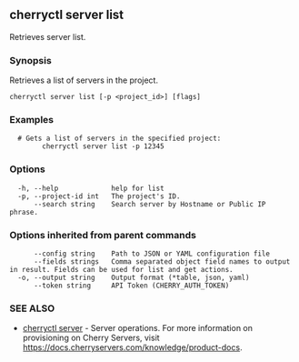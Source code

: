## cherryctl server list

Retrieves server list.

### Synopsis

Retrieves a list of servers in the project.

```
cherryctl server list [-p <project_id>] [flags]
```

### Examples

```
  # Gets a list of servers in the specified project:
		cherryctl server list -p 12345
```

### Options

```
  -h, --help             help for list
  -p, --project-id int   The project's ID.
      --search string    Search server by Hostname or Public IP phrase.
```

### Options inherited from parent commands

```
      --config string    Path to JSON or YAML configuration file
      --fields strings   Comma separated object field names to output in result. Fields can be used for list and get actions.
  -o, --output string    Output format (*table, json, yaml)
      --token string     API Token (CHERRY_AUTH_TOKEN)
```

### SEE ALSO

* [cherryctl server](cherryctl_server.md)	 - Server operations. For more information on provisioning on Cherry Servers, visit https://docs.cherryservers.com/knowledge/product-docs.

